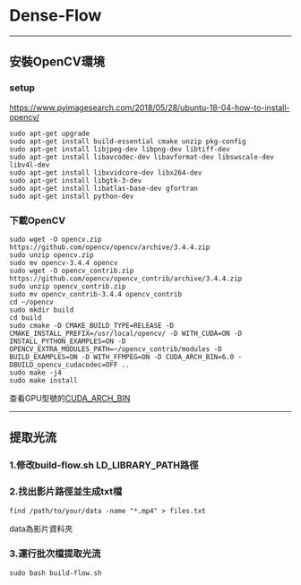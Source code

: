 # Dense-Flow
---
## 安裝OpenCV環境
### setup
https://www.pyimagesearch.com/2018/05/28/ubuntu-18-04-how-to-install-opencv/
```linux
sudo apt-get upgrade
sudo apt-get install build-essential cmake unzip pkg-config
sudo apt-get install libjpeg-dev libpng-dev libtiff-dev
sudo apt-get install libavcodec-dev libavformat-dev libswscale-dev libv4l-dev
sudo apt-get install libxvidcore-dev libx264-dev
sudo apt-get install libgtk-3-dev
sudo apt-get install libatlas-base-dev gfortran
sudo apt-get install python-dev
```
### 下載OpenCV
```linux
sudo wget -O opencv.zip https://github.com/opencv/opencv/archive/3.4.4.zip
sudo unzip opencv.zip
sudo mv opencv-3.4.4 opencv
sudo wget -O opencv_contrib.zip https://github.com/opencv/opencv_contrib/archive/3.4.4.zip
sudo unzip opencv_contrib.zip
sudo mv opencv_contrib-3.4.4 opencv_contrib
cd ~/opencv
sudo mkdir build
cd build
sudo cmake -D CMAKE_BUILD_TYPE=RELEASE -D CMAKE_INSTALL_PREFIX=/usr/local/opencv/ -D WITH_CUDA=ON -D INSTALL_PYTHON_EXAMPLES=ON -D OPENCV_EXTRA_MODULES_PATH=~/opencv_contrib/modules -D BUILD_EXAMPLES=ON -D WITH_FFMPEG=ON -D CUDA_ARCH_BIN=6.0 -DBUILD_opencv_cudacodec=OFF ..
sudo make -j4
sudo make install
```
查看GPU型號的[CUDA_ARCH_BIN](https://www.cnblogs.com/beihaidao/p/6773595.html)

---
## 提取光流
### 1.修改build-flow.sh LD_LIBRARY_PATH路徑
### 2.找出影片路徑並生成txt檔 
```
find /path/to/your/data -name "*.mp4" > files.txt
```
data為影片資料夾
### 3.運行批次檔提取光流
```shell=
sudo bash build-flow.sh
```

